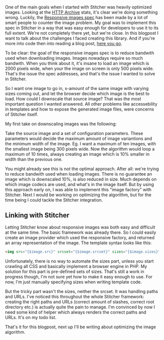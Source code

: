 One of the main goals when I started with Stitcher was heavily optimized images. Looking at the [HTTP Archive](http://httparchive.org/trends.php) stats, it's clear we're doing something wrong. Luckily, the [Responsive images spec](http://responsiveimages.org/) has been made by a lot of smart people to counter the image problem. My goal was to implement this spec in Stitcher in a way that was easy enough for developers to use it to its full extent. We're not completely there yet, but we're close. In this blogpost I want to talk about the challenges I faced creating this library. And if you're more into code then into reading a blog post, [here you go](https://github.com/brendt/responsive-images).

To be clear: the goal of the responsive images spec is to reduce bandwith used when downloading images. Images nowadays require so much bandwith. When you think about it, it's insane to load an image which is 2000 pixels wide, when your the image on screen is only 500 pixels wide. That's the issue the spec addresses, and that's the issue I wanted to solve in Stitcher.

So I want one image to go in, x-amount of the same image with varying sizes coming out, and let the browser decide which image is the best to load. How could I downscale that source image? That was the most important question I wanted answered. All other problems like accessebility in templates and how to expose the generated image files, were concerns of Stitcher itself.

My first take on downscaling images was the following:

Take the source image and a set of configuration parameters. These parameters would decide the maximum amount of image variantions and the minimum width of the image. Eg. I want a maximum of ten images, with the smallest image being 300 pixels wide. Now the algorithm would loop a maximum of 10 times, always creating an image which is 10% smaller in width than the previous one.

You might already see this is not the optimal approach. After all: we're trying to reduce bandwith used when loading images. There is no guarantee an image which is downscaled 10%, is also reduced in size. Much depends on which image codecs are used, and what's in the image itself. But by using this approach early on, I was able to implement this "image factory" with Stitcher. Next I would be working on optimizing the algorithm, but for the time being I could tackle the Stitcher integration.

## Linking with Stitcher

Letting Stitcher know about responsive images was both easy and difficult at the same time. The basic framework was already there. So I could easily create an image provider which used the responsive factory, and returned an array representation of the image. The template syntax looks like this:

```html
<img src="{$image.src}" srcset="{$image.srcset}" sizes="{$image.sizes}" />
```

Unfortunately, there is no way to automate the sizes part, unless you start crawling all CSS and basically implement a browser engine in PHP. My solution for this part is pre-defined sets of sizes. That's still a work in progress though, I'm not sure yet how to make it easy enough to use. For now, I'm just manually specifying sizes when writing template code.

But the tricky part wasn't the sizes, neither the srcset. It was handling paths and URLs. I've noticed this throughout the whole Stitcher framework: creating the right paths and URLs (correct amount of slashes, correct root directory etc.) is actually quite the pain to manage. I'm convinced by now I need some kind of helper which always renders the correct paths and URLs. It's on my todo list.

That's it for this blogpost, next up I'll be writing about optimizing the image algorithm.

